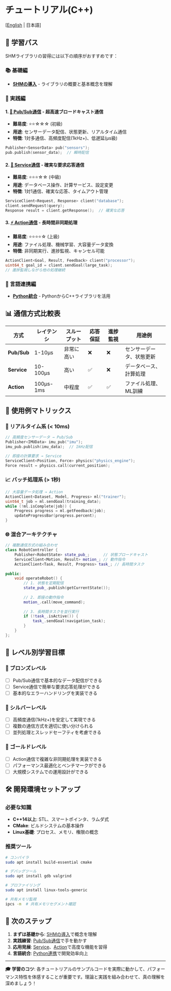 # チュートリアル(C++)
[[English](../md_manual_tutorials_en.html) | 日本語]

## 🎯 学習パス

SHMライブラリの習得には以下の順序がおすすめです：

### 📚 基礎編
- **[SHMの導入](md_manual_tutorials_introduction_jp.html)** - ライブラリの概要と基本概念を理解

### 🚀 実践編

#### 1. **[📡 Pub/Sub通信](md_manual_tutorials_shm_pub_sub_jp.html)** - 超高速ブロードキャスト通信
   - **難易度**: ⭐⭐☆☆☆ (初級)
   - **用途**: センサーデータ配信、状態更新、リアルタイム通信
   - **特徴**: 1対多通信、高頻度配信(1kHz+)、低遅延(μs級)
   ```cpp
   Publisher<SensorData> pub("sensors");
   pub.publish(sensor_data);  // 瞬時配信
   ```

#### 2. **[🤝 Service通信](md_manual_tutorials_shm_service_jp.html)** - 確実な要求応答通信  
   - **難易度**: ⭐⭐⭐☆☆ (中級)
   - **用途**: データベース操作、計算サービス、設定変更
   - **特徴**: 1対1通信、確実な応答、タイムアウト管理
   ```cpp
   ServiceClient<Request, Response> client("database");
   client.sendRequest(query);
   Response result = client.getResponse();  // 確実な応答
   ```

#### 3. **[⚡ Action通信](md_manual_tutorials_shm_action_jp.html)** - 長時間非同期処理
   - **難易度**: ⭐⭐⭐⭐☆ (上級)
   - **用途**: ファイル処理、機械学習、大容量データ変換
   - **特徴**: 非同期実行、進捗監視、キャンセル可能
   ```cpp
   ActionClient<Goal, Result, Feedback> client("processor");
   uint64_t goal_id = client.sendGoal(large_task);
   // 進捗監視しながら他の処理継続
   ```

### 🐍 言語連携編
- **[Python統合](md_manual_tutorials_python_jp.html)** - PythonからC++ライブラリを活用

## 📊 通信方式比較表

| 方式 | レイテンシ | スループット | 応答保証 | 進捗監視 | 用途例 |
|------|------------|--------------|----------|----------|--------|
| **Pub/Sub** | 1-10μs | 非常に高い | ❌ | ❌ | センサーデータ、状態更新 |
| **Service** | 10-100μs | 高い | ✅ | ❌ | データベース、計算処理 |
| **Action** | 100μs-1ms | 中程度 | ✅ | ✅ | ファイル処理、ML訓練 |

## 🎨 使用例マトリックス

### 🔄 リアルタイム系 (< 10ms)
```cpp
// 高頻度センサーデータ → Pub/Sub
Publisher<IMUData> imu_pub("imu");
imu_pub.publish(imu_data);  // 1kHz配信

// 即座の計算要求 → Service  
ServiceClient<Position, Force> physics("physics_engine");
Force result = physics.call(current_position);
```

### 📈 バッチ処理系 (> 1秒)
```cpp
// 大容量データ処理 → Action
ActionClient<Dataset, Model, Progress> ml("trainer");
uint64_t job = ml.sendGoal(training_data);
while (!ml.isComplete(job)) {
    Progress progress = ml.getFeedback(job);
    updateProgressBar(progress.percent);
}
```

### 🌐 混合アーキテクチャ
```cpp
// 複数通信方式の組み合わせ
class RobotController {
    Publisher<RobotState> state_pub_;      // 状態ブロードキャスト
    ServiceClient<Motion, Result> motion_; // 動作指令
    ActionClient<Task, Result, Progress> task_; // 長時間タスク
    
public:
    void operateRobot() {
        // 1. 状態を定期配信
        state_pub_.publish(getCurrentState());
        
        // 2. 即座の動作指令
        motion_.call(move_command);
        
        // 3. 長時間タスクを並行実行
        if (!task_.isActive()) {
            task_.sendGoal(navigation_task);
        }
    }
};
```

## 🎯 レベル別学習目標

### 🥉 ブロンズレベル
- [ ] Pub/Sub通信で基本的なデータ配信ができる
- [ ] Service通信で簡単な要求応答処理ができる
- [ ] 基本的なエラーハンドリングを実装できる

### 🥈 シルバーレベル  
- [ ] 高頻度通信(1kHz+)を安定して実現できる
- [ ] 複数の通信方式を適切に使い分けられる
- [ ] 並列処理とスレッドセーフティを考慮できる

### 🥇 ゴールドレベル
- [ ] Action通信で複雑な非同期処理を実装できる
- [ ] パフォーマンス最適化とベンチマークができる
- [ ] 大規模システムでの運用設計ができる

## 🛠️ 開発環境セットアップ

### 必要な知識
- **C++14以上**: STL、スマートポインタ、ラムダ式
- **CMake**: ビルドシステムの基本操作
- **Linux基礎**: プロセス、メモリ、権限の概念

### 推奨ツール
```bash
# コンパイラ
sudo apt install build-essential cmake

# デバッグツール  
sudo apt install gdb valgrind

# プロファイリング
sudo apt install linux-tools-generic

# 共有メモリ監視
ipcs -m  # 共有メモリセグメント確認
```

## 🚀 次のステップ

1. **まずは基礎から**: [SHMの導入](md_manual_tutorials_introduction_jp.html)で概念を理解
2. **実践練習**: [Pub/Sub通信](md_manual_tutorials_shm_pub_sub_jp.html)で手を動かす  
3. **応用発展**: [Service](md_manual_tutorials_shm_service_jp.html)、[Action](md_manual_tutorials_shm_action_jp.html)で高度な機能を習得
4. **言語統合**: [Python連携](md_manual_tutorials_python_jp.html)で開発効率向上

---

**🎓 学習のコツ**: 各チュートリアルのサンプルコードを実際に動かして、パフォーマンス特性を体感することが重要です。理論と実践を組み合わせて、真の理解を深めましょう！